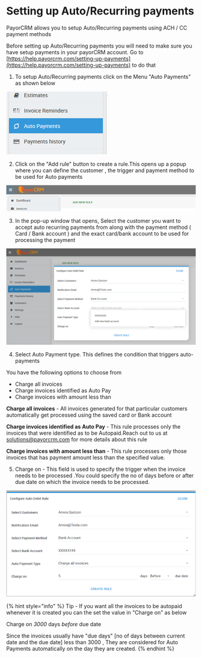 # Setting up Auto/Recurring payments

PayorCRM allows you to setup Auto/Recurring payments using ACH / CC payment methods

Before setting up Auto/Recurring payments you will need to make sure you have setup payments in your payorCRM account. Go to  [https://help.payorcrm.com/setting-up-payments](https://help.payorcrm.com/setting-up-payments) to do that

1. To setup Auto/Recurring payments click on the Menu "Auto Payments" as shown below

![](.gitbook/assets/image%20%2818%29.png)

 2. Click on the "Add rule" button to create a rule.This opens up a popup where you can define the customer , the trigger and payment method to be used for Auto payments

![](.gitbook/assets/image%20%2824%29.png)

3. In the pop-up window that opens,  Select the customer you want to accept auto recurring payments from along with the payment method \( Card / Bank account \) and the exact card/bank account to be used for processing the payment

![Select bank account to be used for Auto Payments](.gitbook/assets/image%20%2813%29.png)

4. Select Auto Payment type. This defines the condition that triggers auto-payments

You have the following options to choose from

* Charge all invoices
* Charge invoices identified as Auto Pay
* Charge invoices with amount less than

**Charge all invoices** - All invoices generated for that particular customers automatically get processed using the saved card or Bank account

**Charge invoices identified as Auto Pay** - This rule processes only the invoices that were identified as to be Autopaid.Reach out to us at solutions@payorcrm.com for more details about this rule

**Charge invoices with amount less than** - This rule processes only those invoices that has payment amount less than the specified value.

5. Charge on - This field is used to specify the trigger when the invoice needs to be processed .You could specify the no of days before or after due date on which the invoice needs to be processed.



![](.gitbook/assets/image%20%284%29.png)

{% hint style="info" %}
Tip - If you want all the invoices to be autopaid whenever it is created you can the set the value in "Charge on" as below

Charge on  _3000_  days _before_ due date

Since the invoices usually have "due days" \[no of days between current date and the due date\] less than 3000  , They are considered for Auto Payments automatically on the day they are created.
{% endhint %}


